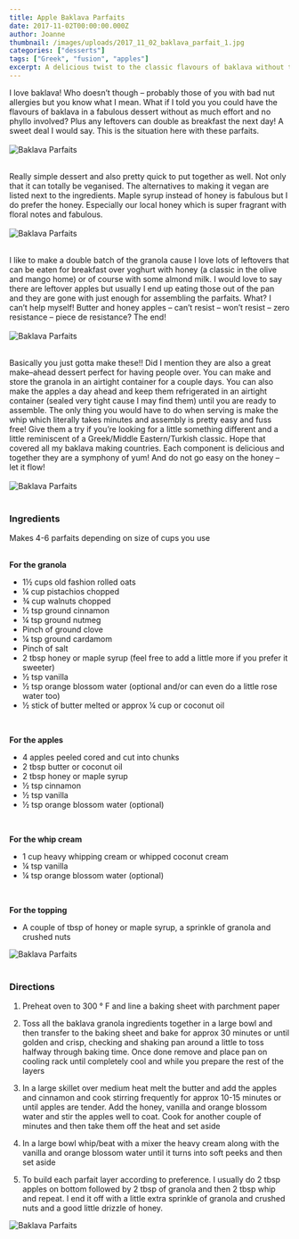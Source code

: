 ```yaml
---
title: Apple Baklava Parfaits
date: 2017-11-02T00:00:00.000Z
author: Joanne
thumbnail: /images/uploads/2017_11_02_baklava_parfait_1.jpg
categories: ["desserts"]
tags: ["Greek", "fusion", "apples"]
excerpt: A delicious twist to the classic flavours of baklava without the phyllo
---
```


I love baklava! Who doesn’t though &ndash; probably those of you with bad nut allergies but you know what I mean. What if I told you you could have the flavours of baklava in a fabulous dessert without as much effort and no phyllo involved? Plus any leftovers can double as breakfast the next day! A sweet deal I would say. This is the situation here with these parfaits.
<br>
<br>
![Baklava Parfaits](/images/uploads/2017_11_02_baklava_parfait_2.jpg)
<br>
<br>

Really simple dessert and also pretty quick  to put together as well. Not only that it can totally be veganised. The alternatives to making it vegan are listed next to the ingredients. Maple syrup instead of honey is fabulous but I do prefer the honey. Especially our local honey which is super fragrant with floral notes and fabulous.
<br>
<br>
![Baklava Parfaits](/images/uploads/2017_11_02_baklava_parfait_3.jpg)
<br>
<br>

I like to make a double batch of the granola cause I love lots of leftovers that can be eaten for breakfast over yoghurt with honey (a classic in the olive and mango home) or of course with some almond milk. I would love to say there are leftover apples but usually I end up eating those out of the pan and they are gone with just enough for assembling the parfaits. What? I can’t help myself! Butter and honey apples &ndash; can’t resist &ndash; won’t resist &ndash; zero resistance &ndash; piece de resistance? The end!
<br>
<br>
![Baklava Parfaits](/images/uploads/2017_11_02_baklava_parfait_4.jpg)
<br>
<br>

Basically you just gotta make these!! Did I mention they are also a great make&ndash;ahead dessert perfect for having people over. You can make and store the granola in an airtight container for a couple days. You can also make the apples a day ahead and keep them refrigerated in an airtight container (sealed very tight cause I may find them) until you are ready to assemble. The only thing you would have to do when serving is make the whip which literally takes minutes and assembly is pretty easy and fuss free! Give them a try if you’re looking for a little something different and a little reminiscent of a Greek/Middle Eastern/Turkish classic. Hope that covered all my baklava making countries. Each component is delicious and together they are a symphony of yum! And do not go easy on the honey &ndash; let it flow!
<br>
<br>
![Baklava Parfaits](/images/uploads/2017_11_02_baklava_parfait_5.jpg)
<br>
<br>

### Ingredients
Makes 4-6 parfaits depending on size of cups you use  
<br>

**For the granola**
* 1&frac12; cups old fashion rolled oats
* &frac14; cup pistachios chopped
* &frac34; cup walnuts chopped
* &frac12; tsp ground cinnamon
* &frac14; tsp ground nutmeg
* Pinch of ground clove
* &frac14; tsp ground cardamom
* Pinch of salt
* 2 tbsp honey or maple syrup (feel free to add a little more if you prefer it sweeter)
* &frac12; tsp vanilla
* &frac12; tsp orange blossom water (optional and/or can even do a little rose water too)
* &frac12; stick of butter melted or approx &frac14; cup or coconut oil  
<br>

**For the apples**
* 4 apples peeled cored and cut into chunks
* 2 tbsp butter or coconut oil
* 2 tbsp honey or maple syrup
* &frac12; tsp cinnamon
* &frac12; tsp vanilla
* &frac12; tsp orange blossom water (optional)  
<br>

**For the whip cream**
* 1 cup heavy whipping cream or whipped coconut cream
* &frac14; tsp vanilla
* &frac14; tsp orange blossom  water (optional)  
<br>

**For the topping**
* A couple of tbsp of honey or maple syrup, a sprinkle of granola and crushed nuts  

![Baklava Parfaits](/images/uploads/2017_11_02_baklava_parfait_6.jpg)
<br>
<br>

### Directions

1. Preheat oven to 300 &deg; F and line a baking sheet with parchment paper

1. Toss all the baklava granola ingredients together in a large bowl and then transfer to the baking sheet and bake for approx 30 minutes or until golden and crisp, checking and shaking pan around a little to toss halfway through baking time. Once done remove and place pan on cooling rack until completely cool and while you prepare the rest of the layers

1. In a large skillet over medium heat melt the butter and add the apples and cinnamon and cook stirring frequently for approx 10-15 minutes or until apples are tender. Add the honey, vanilla and orange blossom water and stir the apples well to coat. Cook for another couple of minutes and then take them off the heat and set aside

1. In a large bowl whip/beat with a mixer the heavy cream along with the vanilla and orange blossom water until it turns into soft peeks and then set aside

1. To build each parfait layer according to preference. I usually do 2 tbsp apples on bottom followed by 2 tbsp of granola and then 2 tbsp whip and repeat. I end it off with a little extra sprinkle of granola and crushed nuts and a good little drizzle of honey.  

![Baklava Parfaits](/images/uploads/2017_11_02_baklava_parfait_7.jpg)
